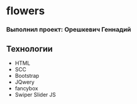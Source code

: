 # flowers
### Выполнил проект: Орешкевич Геннадий
## Технологии
- HTML
- SCC
- Bootstrap
- JQwery
- fancybox
- Swiper Slider JS
